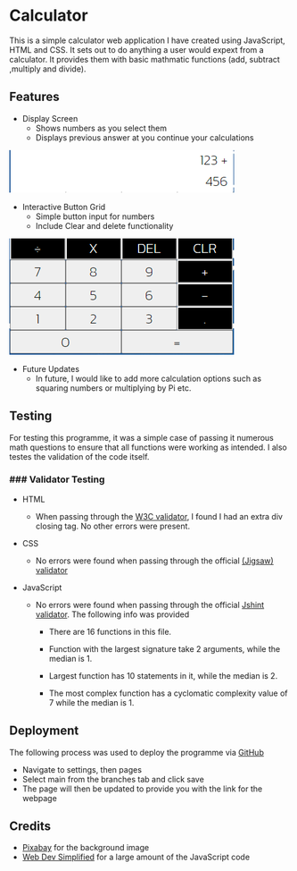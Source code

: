 # Calculator

This is a simple calculator web application I have created using JavaScript, HTML and CSS. It sets out to do anything a user would expext from a calculator. It provides them with basic mathmatic functions (add, subtract ,multiply and divide).

## Features 
- Display Screen
    - Shows numbers as you select them
    - Displays previous answer at you continue your calculations

![Screen](/assets/images/screen.PNG)

- Interactive Button Grid 
    - Simple button input for numbers 
    - Include Clear and delete functionality

![Grid](/assets/images/grid.PNG)

- Future Updates    
    - In future, I would like to add more calculation options such as squaring numbers or multiplying by Pi etc.

## Testing 

For testing this programme, it was a simple case of passing it numerous math questions to ensure that all functions were working as intended. I also testes the validation of the code itself.

### ### Validator Testing 

- HTML
    - When passing through the [W3C validator](https://validator.w3.org), I found I had an extra div closing tag. No other errors were present.
- CSS
    - No errors were found when passing through the official [(Jigsaw) validator](https://jigsaw.w3.org/css-validator/validator)

- JavaScript
    - No errors were found when passing through the official [Jshint validator](https://jshint.com/). The following info was provided

        - There are 16 functions in this file.

        - Function with the largest signature take 2 arguments, while the median is 1.

        - Largest function has 10 statements in it, while the median is 2.

        - The most complex function has a cyclomatic complexity value of 7 while the median is 1.

## Deployment 
 
 The following process was used to deploy the programme via [GitHub](https://github.com/)

 - Navigate to settings, then pages
 - Select main from the branches tab and click save 
 - The page will then be updated to provide you with the link for the webpage

## Credits 

- [Pixabay](pixabay.com) for the background image
- [Web Dev Simplified](https://www.youtube.com/@WebDevSimplified) for a large amount of the  JavaScript code